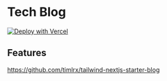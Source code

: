 # Tech Blog

[![Deploy with Vercel](https://vercel.com/button)](https://vercel.com/new/git/external?repository-url=https://github.com/nagamejun/tech_blog)

## Features

https://github.com/timlrx/tailwind-nextjs-starter-blog
